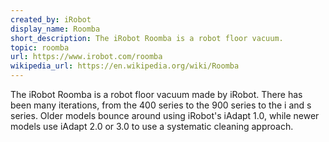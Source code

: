 ```yaml
---
created_by: iRobot
display_name: Roomba
short_description: The iRobot Roomba is a robot floor vacuum.
topic: roomba
url: https://www.irobot.com/roomba
wikipedia_url: https://en.wikipedia.org/wiki/Roomba
---
```

The iRobot Roomba is a robot floor vacuum made by iRobot. There has been many iterations, from the 400 series to the 900 series to the i and s series. Older models bounce around using iRobot's iAdapt 1.0, while newer models use iAdapt 2.0 or 3.0 to use a systematic cleaning approach.
